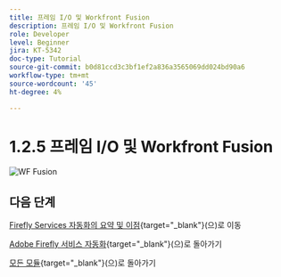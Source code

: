 ```yaml
---
title: 프레임 I/O 및 Workfront Fusion
description: 프레임 I/O 및 Workfront Fusion
role: Developer
level: Beginner
jira: KT-5342
doc-type: Tutorial
source-git-commit: b0d81ccd3c3bf1ef2a836a3565069dd024bd90a6
workflow-type: tm+mt
source-wordcount: '45'
ht-degree: 4%

---
```


# 1.2.5 프레임 I/O 및 Workfront Fusion

![WF Fusion](./images/wffc63.png)

## 다음 단계

[Firefly Services 자동화의 요약 및 이점](./summary.md){target="_blank"}(으)로 이동

[Adobe Firefly 서비스 자동화](./automation.md){target="_blank"}(으)로 돌아가기

[모든 모듈](./../../../overview.md){target="_blank"}(으)로 돌아가기
